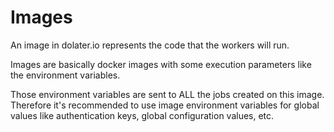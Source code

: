 # Images

An image in dolater.io represents the code that the workers will run.

Images are basically docker images with some execution parameters like the environment variables.

Those environment variables are sent to ALL the jobs created on this image. Therefore it's recommended to use image environment variables for global values like authentication keys, global configuration values, etc.

